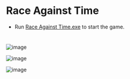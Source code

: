 # Race Against Time
- Run [Race Against Time.exe](Builds/Race%20Against%20Time.exe) to start the game.
#
![image](https://github.com/user-attachments/assets/805c3095-264c-43be-b2b8-698816e4ce9f)

![image](https://github.com/user-attachments/assets/407bdbad-50c6-4d18-a872-5715cc318b53)

![image](https://github.com/user-attachments/assets/ec7f68e8-eddb-4a35-be7e-993a899d2a23)



